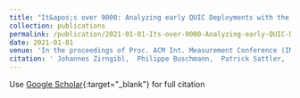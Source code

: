 ```yaml
---
title: "It&apos;s over 9000: Analyzing early QUIC Deployments with the Standardization on the Horizon"
collection: publications
permalink: /publication/2021-01-01-Its-over-9000-Analyzing-early-QUIC-Deployments-with-the-Standardization-on-the-Horizon
date: 2021-01-01
venue: 'In the proceedings of Proc. ACM Int. Measurement Conference (IMC)'
citation: ' Johannes Zirngibl,  Philippe Buschmann,  Patrick Sattler,  Benedikt Jaeger,  Juliane Aulbach,  Georg Carle, &quot;It&amp;apos;s over 9000: Analyzing early QUIC Deployments with the Standardization on the Horizon.&quot; In the proceedings of Proc. ACM Int. Measurement Conference (IMC), 2021.'
---
```

Use [Google Scholar](https://scholar.google.com/scholar?q=It&#x27;s+over+9000:+Analyzing+early+QUIC+Deployments+with+the+Standardization+on+the+Horizon){:target="_blank"} for full citation